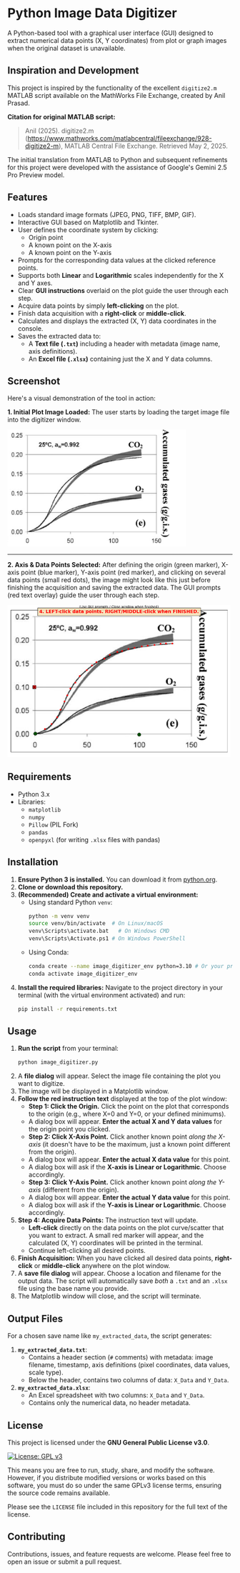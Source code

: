 # Python Image Data Digitizer

A Python-based tool with a graphical user interface (GUI) designed to extract numerical data points (X, Y coordinates) from plot or graph images when the original dataset is unavailable.

## Inspiration and Development

This project is inspired by the functionality of the excellent `digitize2.m` MATLAB script available on the MathWorks File Exchange, created by Anil Prasad.

**Citation for original MATLAB script:**
> Anil (2025). digitize2.m (https://www.mathworks.com/matlabcentral/fileexchange/928-digitize2-m), MATLAB Central File Exchange. Retrieved May 2, 2025.

The initial translation from MATLAB to Python and subsequent refinements for this project were developed with the assistance of Google's Gemini 2.5 Pro Preview model.

## Features

*   Loads standard image formats (JPEG, PNG, TIFF, BMP, GIF).
*   Interactive GUI based on Matplotlib and Tkinter.
*   User defines the coordinate system by clicking:
    *   Origin point
    *   A known point on the X-axis
    *   A known point on the Y-axis
*   Prompts for the corresponding data values at the clicked reference points.
*   Supports both **Linear** and **Logarithmic** scales independently for the X and Y axes.
*   Clear **GUI instructions** overlaid on the plot guide the user through each step.
*   Acquire data points by simply **left-clicking** on the plot.
*   Finish data acquisition with a **right-click** or **middle-click**.
*   Calculates and displays the extracted (X, Y) data coordinates in the console.
*   Saves the extracted data to:
    *   A **Text file (`.txt`)** including a header with metadata (image name, axis definitions).
    *   An **Excel file (`.xlsx`)** containing just the X and Y data columns.

## Screenshot

Here's a visual demonstration of the tool in action:

**1. Initial Plot Image Loaded:**
The user starts by loading the target image file into the digitizer window.

<img src="https://raw.githubusercontent.com/cagelmi/image-data-capture/main/images/fig1.png" alt="Plot image before selecting axis points and data points" width="400"/>

---

**2. Axis & Data Points Selected:**
After defining the origin (green marker), X-axis point (blue marker), Y-axis point (red marker), and clicking on several data points (small red dots), the image might look like this just before finishing the acquisition and saving the extracted data. The GUI prompts (red text overlay) guide the user through each step.

<img src="https://raw.githubusercontent.com/cagelmi/image-data-capture/main/images/fig1_data_captured.png" alt="Plot image after selecting axis points and data points" width="500"/>

## Requirements

*   Python 3.x
*   Libraries:
    *   `matplotlib`
    *   `numpy`
    *   `Pillow` (PIL Fork)
    *   `pandas`
    *   `openpyxl` (for writing `.xlsx` files with pandas)

## Installation

1.  **Ensure Python 3 is installed.** You can download it from [python.org](https://www.python.org/).
2.  **Clone or download this repository.**
3.  **(Recommended) Create and activate a virtual environment:**
    *   Using standard Python `venv`:
        ```bash
        python -m venv venv
        source venv/bin/activate  # On Linux/macOS
        venv\Scripts\activate.bat   # On Windows CMD
        venv\Scripts\Activate.ps1 # On Windows PowerShell
        ```
    *   Using Conda:
        ```bash
        conda create --name image_digitizer_env python=3.10 # Or your preferred version
        conda activate image_digitizer_env
        ```
4.  **Install the required libraries:** Navigate to the project directory in your terminal (with the virtual environment activated) and run:
    ```bash
    pip install -r requirements.txt
    ```

## Usage

1.  **Run the script** from your terminal:
    ```bash
    python image_digitizer.py
    ```
2.  A **file dialog** will appear. Select the image file containing the plot you want to digitize.
3.  The image will be displayed in a Matplotlib window.
4.  **Follow the red instruction text** displayed at the top of the plot window:
    *   **Step 1: Click the Origin.** Click the point on the plot that corresponds to the origin (e.g., where X=0 and Y=0, or your defined minimums).
    *   A dialog box will appear. **Enter the actual X and Y data values** for the origin point you clicked.
    *   **Step 2: Click X-Axis Point.** Click another known point *along the X-axis* (it doesn't have to be the maximum, just a known point different from the origin).
    *   A dialog box will appear. **Enter the actual X data value** for this point.
    *   A dialog box will ask if the **X-axis is Linear or Logarithmic**. Choose accordingly.
    *   **Step 3: Click Y-Axis Point.** Click another known point *along the Y-axis* (different from the origin).
    *   A dialog box will appear. **Enter the actual Y data value** for this point.
    *   A dialog box will ask if the **Y-axis is Linear or Logarithmic**. Choose accordingly.
5.  **Step 4: Acquire Data Points:** The instruction text will update.
    *   **Left-click** directly on the data points on the plot curve/scatter that you want to extract. A small red marker will appear, and the calculated (X, Y) coordinates will be printed in the terminal.
    *   Continue left-clicking all desired points.
6.  **Finish Acquisition:** When you have clicked all desired data points, **right-click** or **middle-click** anywhere on the plot window.
7.  A **save file dialog** will appear. Choose a location and filename for the output data. The script will automatically save *both* a `.txt` and an `.xlsx` file using the base name you provide.
8.  The Matplotlib window will close, and the script will terminate.

## Output Files

For a chosen save name like `my_extracted_data`, the script generates:

1.  **`my_extracted_data.txt`**:
    *   Contains a header section (`#` comments) with metadata: image filename, timestamp, axis definitions (pixel coordinates, data values, scale type).
    *   Below the header, contains two columns of data: `X_Data` and `Y_Data`.
2.  **`my_extracted_data.xlsx`**:
    *   An Excel spreadsheet with two columns: `X_Data` and `Y_Data`.
    *   Contains only the numerical data, no header metadata.

## License

This project is licensed under the **GNU General Public License v3.0**.

[![License: GPL v3](https://img.shields.io/badge/License-GPLv3-blue.svg)](https://www.gnu.org/licenses/gpl-3.0)

This means you are free to run, study, share, and modify the software. However, if you distribute modified versions or works based on this software, you must do so under the same GPLv3 license terms, ensuring the source code remains available.

Please see the `LICENSE` file included in this repository for the full text of the license.

## Contributing

Contributions, issues, and feature requests are welcome. Please feel free to open an issue or submit a pull request.
